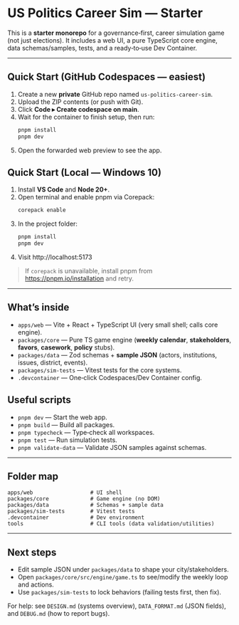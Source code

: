 # US Politics Career Sim — Starter

This is a **starter monorepo** for a governance‑first, career simulation game (not just elections).
It includes a web UI, a pure TypeScript core engine, data schemas/samples, tests, and a ready‑to‑use Dev Container.

---

## Quick Start (GitHub Codespaces — easiest)

1. Create a new **private** GitHub repo named `us-politics-career-sim`.
2. Upload the ZIP contents (or push with Git).
3. Click **Code ▸ Create codespace on main**.
4. Wait for the container to finish setup, then run:
   ```bash
   pnpm install
   pnpm dev
   ```
5. Open the forwarded web preview to see the app.

## Quick Start (Local — Windows 10)

1. Install **VS Code** and **Node 20+**.
2. Open terminal and enable pnpm via Corepack:
   ```bash
   corepack enable
   ```
3. In the project folder:
   ```bash
   pnpm install
   pnpm dev
   ```
4. Visit http://localhost:5173

> If `corepack` is unavailable, install pnpm from https://pnpm.io/installation and retry.

---

## What’s inside

- `apps/web` — Vite + React + TypeScript UI (very small shell; calls core engine).
- `packages/core` — Pure TS game engine (**weekly calendar**, **stakeholders**, **favors**, **casework**, **policy** stubs).
- `packages/data` — Zod schemas + **sample JSON** (actors, institutions, issues, district, events).
- `packages/sim-tests` — Vitest tests for the core systems.
- `.devcontainer` — One‑click Codespaces/Dev Container config.

## Useful scripts

- `pnpm dev` — Start the web app.
- `pnpm build` — Build all packages.
- `pnpm typecheck` — Type‑check all workspaces.
- `pnpm test` — Run simulation tests.
- `pnpm validate-data` — Validate JSON samples against schemas.

---

## Folder map

```
apps/web                  # UI shell
packages/core             # Game engine (no DOM)
packages/data             # Schemas + sample data
packages/sim-tests        # Vitest tests
.devcontainer             # Dev environment
tools                     # CLI tools (data validation/utilities)
```

---

## Next steps

- Edit sample JSON under `packages/data` to shape your city/stakeholders.
- Open `packages/core/src/engine/game.ts` to see/modify the weekly loop and actions.
- Use `packages/sim-tests` to lock behaviors (failing tests first, then fix).

For help: see `DESIGN.md` (systems overview), `DATA_FORMAT.md` (JSON fields), and `DEBUG.md` (how to report bugs).
